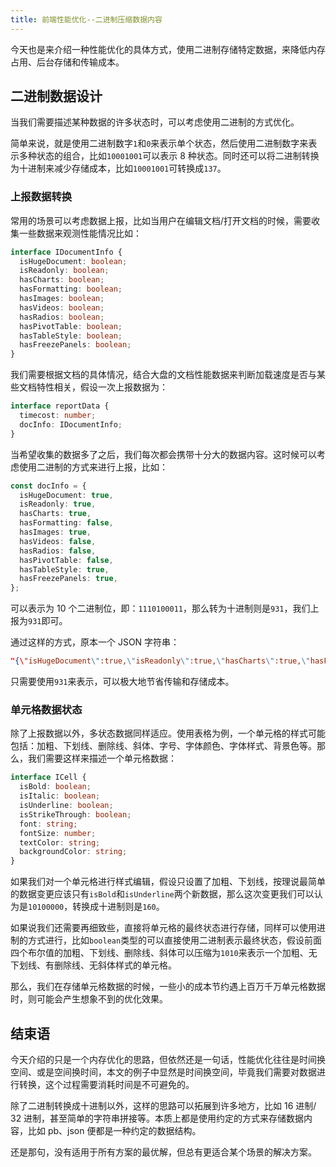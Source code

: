 ```yaml
---
title: 前端性能优化--二进制压缩数据内容
---
```


今天也是来介绍一种性能优化的具体方式，使用二进制存储特定数据，来降低内存占用、后台存储和传输成本。

## 二进制数据设计

当我们需要描述某种数据的许多状态时，可以考虑使用二进制的方式优化。

简单来说，就是使用二进制数字`1`和`0`来表示单个状态，然后使用二进制数字来表示多种状态的组合，比如`10001001`可以表示 8 种状态。同时还可以将二进制转换为十进制来减少存储成本，比如`10001001`可转换成`137`。

### 上报数据转换

常用的场景可以考虑数据上报，比如当用户在编辑文档/打开文档的时候，需要收集一些数据来观测性能情况比如：

```ts
interface IDocumentInfo {
  isHugeDocument: boolean;
  isReadonly: boolean;
  hasCharts: boolean;
  hasFormatting: boolean;
  hasImages: boolean;
  hasVideos: boolean;
  hasRadios: boolean;
  hasPivotTable: boolean;
  hasTableStyle: boolean;
  hasFreezePanels: boolean;
}
```

我们需要根据文档的具体情况，结合大盘的文档性能数据来判断加载速度是否与某些文档特性相关，假设一次上报数据为：

```ts
interface reportData {
  timecost: number;
  docInfo: IDocumentInfo;
}
```

当希望收集的数据多了之后，我们每次都会携带十分大的数据内容。这时候可以考虑使用二进制的方式来进行上报，比如：

```ts
const docInfo = {
  isHugeDocument: true,
  isReadonly: true,
  hasCharts: true,
  hasFormatting: false,
  hasImages: true,
  hasVideos: false,
  hasRadios: false,
  hasPivotTable: false,
  hasTableStyle: true,
  hasFreezePanels: true,
};
```

可以表示为 10 个二进制位，即：`1110100011`，那么转为十进制则是`931`，我们上报为`931`即可。

通过这样的方式，原本一个 JSON 字符串：

```json
"{\"isHugeDocument\":true,\"isReadonly\":true,\"hasCharts\":true,\"hasFormatting\":false,\"hasImages\":true,\"hasVideos\":false,\"hasRadios\":false,\"hasPivotTable\":false,\"hasTableStyle\":true,\"hasFreezePanels\":true}"
```

只需要使用`931`来表示，可以极大地节省传输和存储成本。

### 单元格数据状态

除了上报数据以外，多状态数据同样适应。使用表格为例，一个单元格的样式可能包括：加粗、下划线、删除线、斜体、字号、字体颜色、字体样式、背景色等。那么，我们需要这样来描述一个单元格数据：

```ts
interface ICell {
  isBold: boolean;
  isItalic: boolean;
  isUnderline: boolean;
  isStrikeThrough: boolean;
  font: string;
  fontSize: number;
  textColor: string;
  backgroundColor: string;
}
```

如果我们对一个单元格进行样式编辑，假设只设置了加粗、下划线，按理说最简单的数据变更应该只有`isBold`和`isUnderline`两个新数据，那么这次变更我们可以认为是`10100000`，转换成十进制则是`160`。

如果说我们还需要再细致些，直接将单元格的最终状态进行存储，同样可以使用进制的方式进行，比如`boolean`类型的可以直接使用二进制表示最终状态，假设前面四个布尔值的加粗、下划线、删除线、斜体可以压缩为`1010`来表示一个加粗、无下划线、有删除线、无斜体样式的单元格。

那么，我们在存储单元格数据的时候，一些小的成本节约遇上百万千万单元格数据时，则可能会产生想象不到的优化效果。

## 结束语

今天介绍的只是一个内存优化的思路，但依然还是一句话，性能优化往往是时间换空间、或是空间换时间，本文的例子中显然是时间换空间，毕竟我们需要对数据进行转换，这个过程需要消耗时间是不可避免的。

除了二进制转换成十进制以外，这样的思路可以拓展到许多地方，比如 16 进制/ 32 进制，甚至简单的字符串拼接等。本质上都是使用约定的方式来存储数据内容，比如 pb、json 便都是一种约定的数据结构。

还是那句，没有适用于所有方案的最优解，但总有更适合某个场景的解决方案。

